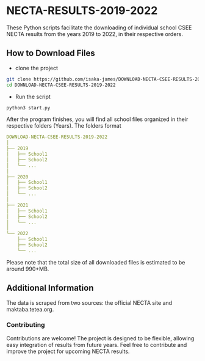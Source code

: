 # NECTA-RESULTS-2019-2022
These Python scripts facilitate the downloading of individual school CSEE NECTA results from the years 2019 to 2022, in their respective orders.

## How to Download Files
   + clone the project
```bash
git clone https://github.com/isaka-james/DOWNLOAD-NECTA-CSEE-RESULTS-2019-2022.git
cd DOWNLOAD-NECTA-CSEE-RESULTS-2019-2022
```
   + Run the script
```python
python3 start.py
```
After the program finishes, you will find all school files organized in their respective folders (Years).
The folders format
```yaml
DOWNLOAD-NECTA-CSEE-RESULTS-2019-2022
│
├── 2019
│   ├── School1
│   ├── School2
│   └── ...
│
├── 2020
│   ├── School1
│   ├── School2
│   └── ...
│
├── 2021
│   ├── School1
│   ├── School2
│   └── ...
│
└── 2022
    ├── School1
    ├── School2
    └── ...
```

Please note that the total size of all downloaded files is estimated to be around 990+MB.
   
## Additional Information
The data is scraped from two sources: the official NECTA site and maktaba.tetea.org.


### Contributing
Contributions are welcome! The project is designed to be flexible, allowing easy integration of results from future years. Feel free to contribute and improve the project for upcoming NECTA results.
